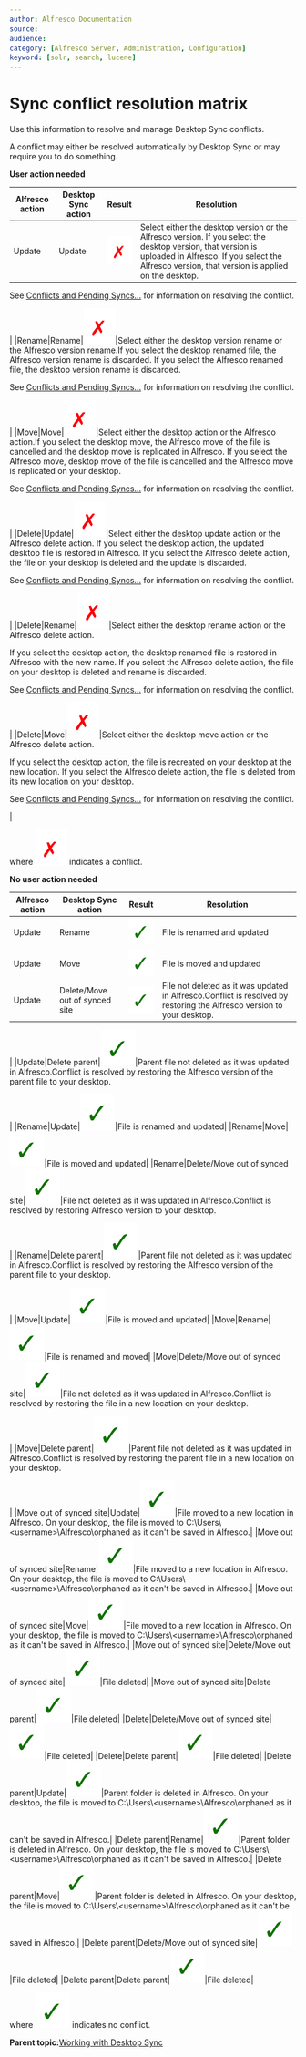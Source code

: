 ```yaml
---
author: Alfresco Documentation
source: 
audience: 
category: [Alfresco Server, Administration, Configuration]
keyword: [solr, search, lucene]
---
```


# Sync conflict resolution matrix

Use this information to resolve and manage Desktop Sync conflicts.

A conflict may either be resolved automatically by Desktop Sync or may require you to do something.

**User action needed**

|Alfresco action|Desktop Sync action|Result|Resolution|
|---------------|-------------------|------|----------|
|Update|Update|![](../images/cross.png)|Select either the desktop version or the Alfresco version. If you select the desktop version, that version is uploaded in Alfresco. If you select the Alfresco version, that version is applied on the desktop.

See [Conflicts and Pending Syncs...](../references/ds-taskbar.md#conflict) for information on resolving the conflict.

|
|Rename|Rename|![](../images/cross.png)|Select either the desktop version rename or the Alfresco version rename.If you select the desktop renamed file, the Alfresco version rename is discarded. If you select the Alfresco renamed file, the desktop version rename is discarded.

See [Conflicts and Pending Syncs...](../references/ds-taskbar.md#conflict) for information on resolving the conflict.

|
|Move|Move|![](../images/cross.png)|Select either the desktop action or the Alfresco action.If you select the desktop move, the Alfresco move of the file is cancelled and the desktop move is replicated in Alfresco. If you select the Alfresco move, desktop move of the file is cancelled and the Alfresco move is replicated on your desktop.

See [Conflicts and Pending Syncs...](../references/ds-taskbar.md#conflict) for information on resolving the conflict.

|
|Delete|Update|![](../images/cross.png)|Select either the desktop update action or the Alfresco delete action. If you select the desktop action, the updated desktop file is restored in Alfresco. If you select the Alfresco delete action, the file on your desktop is deleted and the update is discarded.

See [Conflicts and Pending Syncs...](../references/ds-taskbar.md#conflict) for information on resolving the conflict.

|
|Delete|Rename|![](../images/cross.png)|Select either the desktop rename action or the Alfresco delete action.

 If you select the desktop action, the desktop renamed file is restored in Alfresco with the new name. If you select the Alfresco delete action, the file on your desktop is deleted and rename is discarded.

 See [Conflicts and Pending Syncs...](../references/ds-taskbar.md#conflict) for information on resolving the conflict.

|
|Delete|Move|![](../images/cross.png)|Select either the desktop move action or the Alfresco delete action.

 If you select the desktop action, the file is recreated on your desktop at the new location. If you select the Alfresco delete action, the file is deleted from its new location on your desktop.

 See [Conflicts and Pending Syncs...](../references/ds-taskbar.md#conflict) for information on resolving the conflict.

|

where ![](../images/cross.png) indicates a conflict.

**No user action needed**

|Alfresco action|Desktop Sync action|Result|Resolution|
|---------------|-------------------|------|----------|
|Update|Rename|![](../images/tick.png)|File is renamed and updated|
|Update|Move|![](../images/tick.png)|File is moved and updated|
|Update|Delete/Move out of synced site|![](../images/tick.png)|File not deleted as it was updated in Alfresco.Conflict is resolved by restoring the Alfresco version to your desktop.

|
|Update|Delete parent|![](../images/tick.png)|Parent file not deleted as it was updated in Alfresco.Conflict is resolved by restoring the Alfresco version of the parent file to your desktop.

|
|Rename|Update|![](../images/tick.png)|File is renamed and updated|
|Rename|Move|![](../images/tick.png)|File is moved and updated|
|Rename|Delete/Move out of synced site|![](../images/tick.png)|File not deleted as it was updated in Alfresco.Conflict is resolved by restoring Alfresco version to your desktop.

|
|Rename|Delete parent|![](../images/tick.png)|Parent file not deleted as it was updated in Alfresco.Conflict is resolved by restoring the Alfresco version of the parent file to your desktop.

|
|Move|Update|![](../images/tick.png)|File is moved and updated|
|Move|Rename|![](../images/tick.png)|File is renamed and moved|
|Move|Delete/Move out of synced site|![](../images/tick.png)|File not deleted as it was updated in Alfresco.Conflict is resolved by restoring the file in a new location on your desktop.

|
|Move|Delete parent|![](../images/tick.png)|Parent file not deleted as it was updated in Alfresco.Conflict is resolved by restoring the parent file in a new location on your desktop.

|
|Move out of synced site|Update|![](../images/tick.png)|File moved to a new location in Alfresco. On your desktop, the file is moved to C:\\Users\\<username\>\\Alfresco\\orphaned as it can't be saved in Alfresco.|
|Move out of synced site|Rename|![](../images/tick.png)|File moved to a new location in Alfresco. On your desktop, the file is moved to C:\\Users\\<username\>\\Alfresco\\orphaned as it can't be saved in Alfresco.|
|Move out of synced site|Move|![](../images/tick.png)|File moved to a new location in Alfresco. On your desktop, the file is moved to C:\\Users\\<username\>\\Alfresco\\orphaned as it can't be saved in Alfresco.|
|Move out of synced site|Delete/Move out of synced site|![](../images/tick.png)|File deleted|
|Move out of synced site|Delete parent|![](../images/tick.png)|File deleted|
|Delete|Delete/Move out of synced site|![](../images/tick.png)|File deleted|
|Delete|Delete parent|![](../images/tick.png)|File deleted|
|Delete parent|Update|![](../images/tick.png)|Parent folder is deleted in Alfresco. On your desktop, the file is moved to C:\\Users\\<username\>\\Alfresco\\orphaned as it can't be saved in Alfresco.|
|Delete parent|Rename|![](../images/tick.png)|Parent folder is deleted in Alfresco. On your desktop, the file is moved to C:\\Users\\<username\>\\Alfresco\\orphaned as it can't be saved in Alfresco.|
|Delete parent|Move|![](../images/tick.png)|Parent folder is deleted in Alfresco. On your desktop, the file is moved to C:\\Users\\<username\>\\Alfresco\\orphaned as it can't be saved in Alfresco.|
|Delete parent|Delete/Move out of synced site|![](../images/tick.png)|File deleted|
|Delete parent|Delete parent|![](../images/tick.png)|File deleted|

where ![](../images/tick.png) indicates no conflict.

**Parent topic:**[Working with Desktop Sync](../concepts/ds-working.md)

